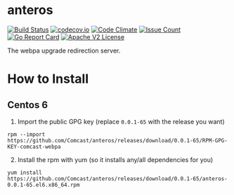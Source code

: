 # anteros

[![Build Status](https://travis-ci.org/Comcast/anteros.svg?branch=master)](https://travis-ci.org/Comcast/anteros) 
[![codecov.io](http://codecov.io/github/Comcast/anteros/coverage.svg?branch=master)](http://codecov.io/github/Comcast/anteros?branch=master)
[![Code Climate](https://codeclimate.com/github/Comcast/anteros/badges/gpa.svg)](https://codeclimate.com/github/Comcast/anteros)
[![Issue Count](https://codeclimate.com/github/Comcast/anteros/badges/issue_count.svg)](https://codeclimate.com/github/Comcast/anteros)
[![Go Report Card](https://goreportcard.com/badge/github.com/Comcast/anteros)](https://goreportcard.com/report/github.com/Comcast/anteros)
[![Apache V2 License](http://img.shields.io/badge/license-Apache%20V2-blue.svg)](https://github.com/Comcast/anteros/blob/master/LICENSE)

The webpa upgrade redirection server.

# How to Install

## Centos 6

1. Import the public GPG key (replace `0.0.1-65` with the release you want)

```
rpm --import https://github.com/Comcast/anteros/releases/download/0.0.1-65/RPM-GPG-KEY-comcast-webpa
```

2. Install the rpm with yum (so it installs any/all dependencies for you)

```
yum install https://github.com/Comcast/anteros/releases/download/0.0.1-65/anteros-0.0.1-65.el6.x86_64.rpm
```
